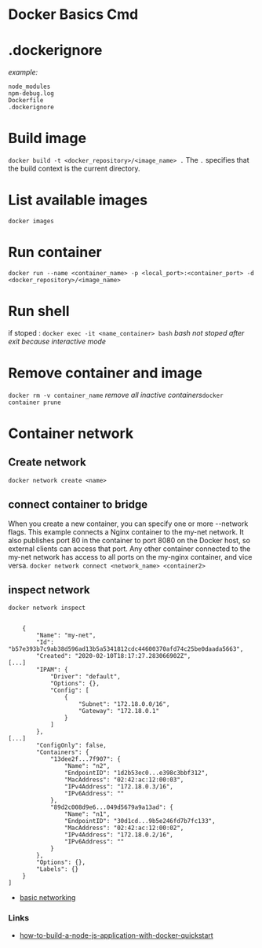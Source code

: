 # Docker Basics Cmd

# .dockerignore
_example:_
```
node_modules
npm-debug.log
Dockerfile
.dockerignore
```

# Build image
`docker build -t <docker_repository>/<image_name> .`
The `.` specifies that the build context is the current directory.

# List available images
`docker images`

# Run container
`docker run --name <container_name> -p <local_port>:<container_port> -d <docker_repository>/<image_name>`

# Run shell
if stoped :
`docker exec -it <name_container> bash`
_bash not stoped after exit because interactive mode_

# Remove container and image
`docker rm -v container_name`
_remove all inactive containers_`docker container prune`

# Container network
## Create network
`docker network create <name>`
## connect container to bridge
When you create a new container, you can specify one or more --network flags. This example connects a Nginx container to the my-net network. It also publishes port 80 in the container to port 8080 on the Docker host, so external clients can access that port. Any other container connected to the my-net network has access to all ports on the my-nginx container, and vice versa.
`docker network connect <network_name> <container2>`


## inspect network
`docker network inspect`
```

    {
        "Name": "my-net",
        "Id": "b57e393b7c9ab38d596ad13b5a5341812cdc44600370afd74c25be0daada5663",
        "Created": "2020-02-10T18:17:27.283066902Z",
[...]
        "IPAM": {
            "Driver": "default",
            "Options": {},
            "Config": [
                {
                    "Subnet": "172.18.0.0/16",
                    "Gateway": "172.18.0.1"
                }
            ]
        },
[...]
        "ConfigOnly": false,
        "Containers": {
            "13dee2f...7f907": {
                "Name": "n2",
                "EndpointID": "1d2b53ec0...e398c3bbf312",
                "MacAddress": "02:42:ac:12:00:03",
                "IPv4Address": "172.18.0.3/16",
                "IPv6Address": ""
            },
            "89d2c008d9e6...049d5679a9a13ad": {
                "Name": "n1",
                "EndpointID": "30d1cd...9b5e246fd7b7fc133",
                "MacAddress": "02:42:ac:12:00:02",
                "IPv4Address": "172.18.0.2/16",
                "IPv6Address": ""
            }
        },
        "Options": {},
        "Labels": {}
    }
]
```


- [basic networking](https://runnable.com/docker/basic-docker-networking)



### Links
- [how-to-build-a-node-js-application-with-docker-quickstart](https://www.digitalocean.com/community/tutorials/how-to-build-a-node-js-application-with-docker-quickstart)